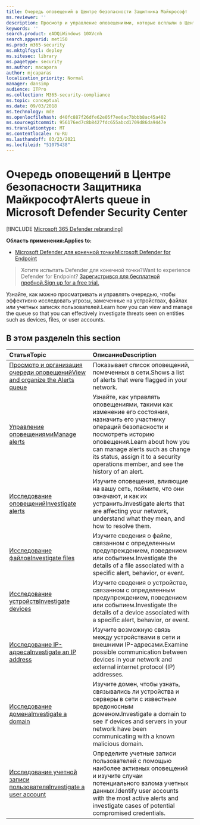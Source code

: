 ```yaml
---
title: Очередь оповещений в Центре безопасности Защитника Майкрософт
ms.reviewer: ''
description: Просмотр и управление оповещениями, которые всплыли в Центре безопасности Защитника Майкрософт
keywords: ''
search.product: eADQiWindows 10XVcnh
search.appverid: met150
ms.prod: m365-security
ms.mktglfcycl: deploy
ms.sitesec: library
ms.pagetype: security
ms.author: macapara
author: mjcaparas
localization_priority: Normal
manager: dansimp
audience: ITPro
ms.collection: M365-security-compliance
ms.topic: conceptual
ms.date: 09/03/2018
ms.technology: mde
ms.openlocfilehash: d40fc887f26dfe62e05f7ee6ac7bbbb8ac45a402
ms.sourcegitcommit: 956176ed7c8b8427fdc655abcd1709d86da9447e
ms.translationtype: MT
ms.contentlocale: ru-RU
ms.lasthandoff: 03/23/2021
ms.locfileid: "51075438"
---
```

# <a name="alerts-queue-in-microsoft-defender-security-center"></a><span data-ttu-id="7e689-103">Очередь оповещений в Центре безопасности Защитника Майкрософт</span><span class="sxs-lookup"><span data-stu-id="7e689-103">Alerts queue in Microsoft Defender Security Center</span></span>

[!INCLUDE [Microsoft 365 Defender rebranding](../../includes/microsoft-defender.md)]

<span data-ttu-id="7e689-104">**Область применения:**</span><span class="sxs-lookup"><span data-stu-id="7e689-104">**Applies to:**</span></span>
- [<span data-ttu-id="7e689-105">Microsoft Defender для конечной точки</span><span class="sxs-lookup"><span data-stu-id="7e689-105">Microsoft Defender for Endpoint</span></span>](https://go.microsoft.com/fwlink/p/?linkid=2154037)

> <span data-ttu-id="7e689-106">Хотите испытать Defender для конечной точки?</span><span class="sxs-lookup"><span data-stu-id="7e689-106">Want to experience Defender for Endpoint?</span></span> [<span data-ttu-id="7e689-107">Зарегистрився для бесплатной пробной.</span><span class="sxs-lookup"><span data-stu-id="7e689-107">Sign up for a free trial.</span></span>](https://www.microsoft.com/microsoft-365/windows/microsoft-defender-atp?ocid=docs-wdatp-exposedapis-abovefoldlink)

<span data-ttu-id="7e689-108">Узнайте, как можно просматривать и управлять очередью, чтобы эффективно исследовать угрозы, замеченные на устройствах, файлах или учетных записях пользователей.</span><span class="sxs-lookup"><span data-stu-id="7e689-108">Learn how you can view and manage the queue so that you can effectively investigate threats seen on entities such as devices, files, or user accounts.</span></span>

## <a name="in-this-section"></a><span data-ttu-id="7e689-109">В этом разделе</span><span class="sxs-lookup"><span data-stu-id="7e689-109">In this section</span></span>
<span data-ttu-id="7e689-110">Статья</span><span class="sxs-lookup"><span data-stu-id="7e689-110">Topic</span></span> | <span data-ttu-id="7e689-111">Описание</span><span class="sxs-lookup"><span data-stu-id="7e689-111">Description</span></span> 
:---|:---
[<span data-ttu-id="7e689-112">Просмотр и организация очереди оповещений</span><span class="sxs-lookup"><span data-stu-id="7e689-112">View and organize the Alerts queue</span></span>](alerts-queue.md) | <span data-ttu-id="7e689-113">Показывает список оповещений, помеченных в сети.</span><span class="sxs-lookup"><span data-stu-id="7e689-113">Shows a list of alerts that were flagged in your network.</span></span>
[<span data-ttu-id="7e689-114">Управление оповещениями</span><span class="sxs-lookup"><span data-stu-id="7e689-114">Manage alerts</span></span>](manage-alerts.md) | <span data-ttu-id="7e689-115">Узнайте, как управлять оповещениями, такими как изменение его состояния, назначить его участнику операций безопасности и посмотреть историю оповещения.</span><span class="sxs-lookup"><span data-stu-id="7e689-115">Learn about how you can manage alerts such as change its status, assign it to a security operations member, and see the history of an alert.</span></span>
[<span data-ttu-id="7e689-116">Исследование оповещений</span><span class="sxs-lookup"><span data-stu-id="7e689-116">Investigate alerts</span></span>](investigate-alerts.md)| <span data-ttu-id="7e689-117">Изучите оповещения, влияющие на вашу сеть, поймите, что они означают, и как их устранить.</span><span class="sxs-lookup"><span data-stu-id="7e689-117">Investigate alerts that are affecting your network, understand what they mean, and how to resolve them.</span></span>
[<span data-ttu-id="7e689-118">Исследование файлов</span><span class="sxs-lookup"><span data-stu-id="7e689-118">Investigate files</span></span>](investigate-files.md)| <span data-ttu-id="7e689-119">Изучите сведения о файле, связанном с определенным предупреждением, поведением или событием.</span><span class="sxs-lookup"><span data-stu-id="7e689-119">Investigate the details of a file associated with a specific alert, behavior, or event.</span></span> 
[<span data-ttu-id="7e689-120">Исследование устройств</span><span class="sxs-lookup"><span data-stu-id="7e689-120">Investigate devices</span></span>](investigate-machines.md)| <span data-ttu-id="7e689-121">Изучите сведения о устройстве, связанном с определенным предупреждением, поведением или событием.</span><span class="sxs-lookup"><span data-stu-id="7e689-121">Investigate the details of a device associated with a specific alert, behavior, or event.</span></span> 
[<span data-ttu-id="7e689-122">Исследование IP-адреса</span><span class="sxs-lookup"><span data-stu-id="7e689-122">Investigate an IP address</span></span>](investigate-ip.md) | <span data-ttu-id="7e689-123">Изучите возможную связь между устройствами в сети и внешними IP-адресами.</span><span class="sxs-lookup"><span data-stu-id="7e689-123">Examine possible communication between devices in your network and external internet protocol (IP) addresses.</span></span>
[<span data-ttu-id="7e689-124">Исследование домена</span><span class="sxs-lookup"><span data-stu-id="7e689-124">Investigate a domain</span></span>](investigate-domain.md) | <span data-ttu-id="7e689-125">Изучите домен, чтобы узнать, связывались ли устройства и серверы в сети с известным вредоносным доменом.</span><span class="sxs-lookup"><span data-stu-id="7e689-125">Investigate a domain to see if devices and servers in your network have been communicating with a known malicious domain.</span></span> 
[<span data-ttu-id="7e689-126">Исследование учетной записи пользователя</span><span class="sxs-lookup"><span data-stu-id="7e689-126">Investigate a user account</span></span>](investigate-user.md) | <span data-ttu-id="7e689-127">Определите учетные записи пользователей с помощью наиболее активных оповещений и изучите случаи потенциального взлома учетных данных.</span><span class="sxs-lookup"><span data-stu-id="7e689-127">Identify user accounts with the most active alerts and investigate cases of potential compromised credentials.</span></span>  


